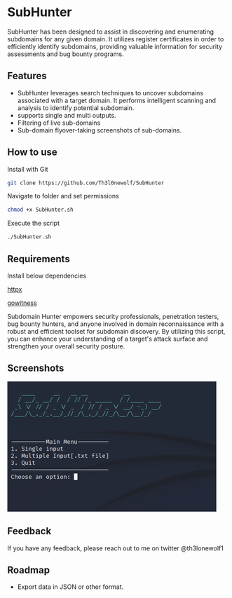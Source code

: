
# SubHunter

SubHunter has been designed to assist in
discovering and enumerating subdomains for
any given domain. It utilizes register certificates
in order to efficiently identify subdomains,
providing valuable information for security
assessments and bug bounty programs.


## Features

- SubHunter leverages search techniques to uncover subdomains associated with a target domain. It performs intelligent scanning and analysis to identify potential subdomain.
- supports single and multi outputs.
- Filtering of live sub-domains
- Sub-domain flyover-taking screenshots of sub-domains.




## How to use

Install with Git


```bash
git clone https://github.com/Th3l0newolf/SubHunter
```
Navigate to folder and set permissions
```bash
chmod +x SubHunter.sh
```
Execute the script
```bash
./SubHunter.sh
```

## Requirements
Install below dependencies

[httpx](https://github.com/projectdiscovery/httpx)

[gowitness](https://github.com/sensepost/gowitness)




Subdomain Hunter empowers security professionals, penetration testers, bug bounty hunters, and anyone involved in domain reconnaissance with a robust and efficient toolset for subdomain discovery. By utilizing this script, you can enhance your understanding of a target's attack surface and strengthen your overall security posture.

## Screenshots

![App Screenshot](https://github.com/Th3l0newolf/SubHunter/blob/main/SubHunter.png)


## Feedback

If you have any feedback, please reach out to me on twitter @th3lonewolf1 

## Roadmap

- Export data in JSON or other format.



